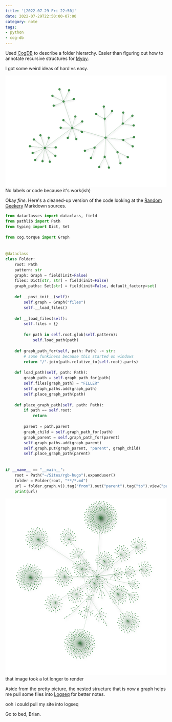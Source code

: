 ```yaml
---
title: '[2022-07-29 Fri 22:50]'
date: 2022-07-29T22:50:00-07:00
category: note
tags:
- python
- cog-db
---
```


Used [CogDB](https://cogdb.io) to describe a folder hierarchy. Easier than figuring out how to annotate recursive structures for [Mypy](http://mypy-lang.org).

I got some weird ideas of hard vs easy.

![attachments/img/2022-07-29-graph.png](../../../attachments/img/2022-07-29-graph.png)
No labels or code because it's work(ish)

<!--more-->

Okay *fine*. Here's a cleaned-up version of the code looking at the [Random Geekery](../../../card/Random%20Geekery.md) Markdown sources.

````python
from dataclasses import dataclass, field
from pathlib import Path
from typing import Dict, Set

from cog.torque import Graph


@dataclass
class Folder:
    root: Path
    pattern: str
    graph: Graph = field(init=False)
    files: Dict[str, str] = field(init=False)
    graph_paths: Set[str] = field(init=False, default_factory=set)

    def __post_init__(self):
        self.graph = Graph("files")
        self.__load_files()

    def __load_files(self):
        self.files = {}

        for path in self.root.glob(self.pattern):
            self.load_path(path)

    def graph_path_for(self, path: Path) -> str:
        # some funkiness because this started on windows
        return "/".join(path.relative_to(self.root).parts)

    def load_path(self, path: Path):
        graph_path = self.graph_path_for(path)
        self.files[graph_path] = "FILLER"
        self.graph_paths.add(graph_path)
        self.place_graph_path(path)

    def place_graph_path(self, path: Path):
        if path == self.root:
            return

        parent = path.parent
        graph_child = self.graph_path_for(path)
        graph_parent = self.graph_path_for(parent)
        self.graph_paths.add(graph_parent)
        self.graph.put(graph_parent, "parent", graph_child)
        self.place_graph_path(parent)


if __name__ == "__main__":
    root = Path("~/Sites/rgb-hugo").expanduser()
    folder = Folder(root, "**/*.md")
    url = folder.graph.v().tag("from").out("parent").tag("to").view("parent").url
    print(url)
````

![attachments/img/2022-07-29-rgb-hugo.png](../../../attachments/img/2022-07-29-rgb-hugo.png)
that image took a lot longer to render

Aside from the pretty picture, the nested structure that is now a graph helps me pull some files into [Logseq](../../../card/Logseq.md) for better notes.

ooh i could pull my site into logseq

Go to bed, Brian.
